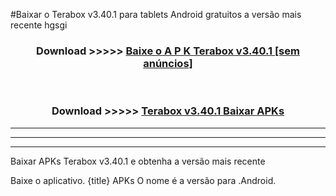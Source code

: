 #Baixar o Terabox v3.40.1    para tablets Android gratuitos a versão mais recente hgsgi


<div align="center">
<h3>Download >>>>> <a href="https://pt-web.web.app/?pt= Terabox v3.40.1  ">Baixe o A P K Terabox v3.40.1   [sem anúncios]</a></h3><br>

<h3>Download >>>>> <a href="https://pt-web.web.app/?pt= Terabox v3.40.1  ">Terabox v3.40.1   Baixar APKs</a></h3>
</div>

----------------------------------------------------------

----------------------------------------------------------

----------------------------------------------------------

Baixar APKs Terabox v3.40.1   e obtenha a versão mais recente

Baixe o aplicativo. {title} APKs O nome é a versão para .Android.


